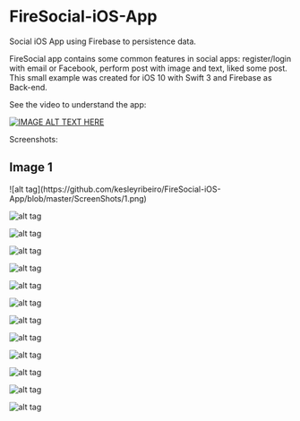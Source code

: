 # FireSocial-iOS-App
Social iOS App using Firebase to persistence data.

FireSocial app contains some common features in social apps: register/login with email or Facebook, perform post with image and text, liked some post.
This small example was created for iOS 10 with Swift 3 and Firebase as Back-end.

See the video to understand the app:

[![IMAGE ALT TEXT HERE](https://img.youtube.com/vi/sYIB9nGaqWs/0.jpg)](https://www.youtube.com/watch?v=sYIB9nGaqWs)


Screenshots:

<h2>Image 1</h2>
![alt tag](https://github.com/kesleyribeiro/FireSocial-iOS-App/blob/master/ScreenShots/1.png)

![alt tag](https://github.com/kesleyribeiro/FireSocial-iOS-App/blob/master/ScreenShots/2.png)

![alt tag](https://github.com/kesleyribeiro/FireSocial-iOS-App/blob/master/ScreenShots/3.png)

![alt tag](https://github.com/kesleyribeiro/FireSocial-iOS-App/blob/master/ScreenShots/4.png)

![alt tag](https://github.com/kesleyribeiro/FireSocial-iOS-App/blob/master/ScreenShots/5.png)

![alt tag](https://github.com/kesleyribeiro/FireSocial-iOS-App/blob/master/ScreenShots/6.png)

![alt tag](https://github.com/kesleyribeiro/FireSocial-iOS-App/blob/master/ScreenShots/7.png)

![alt tag](https://github.com/kesleyribeiro/FireSocial-iOS-App/blob/master/ScreenShots/8.png)

![alt tag](https://github.com/kesleyribeiro/FireSocial-iOS-App/blob/master/ScreenShots/9.png)

![alt tag](https://github.com/kesleyribeiro/FireSocial-iOS-App/blob/master/ScreenShots/10.png)

![alt tag](https://github.com/kesleyribeiro/FireSocial-iOS-App/blob/master/ScreenShots/11.png)

![alt tag](https://github.com/kesleyribeiro/FireSocial-iOS-App/blob/master/ScreenShots/12.png)

![alt tag](https://github.com/kesleyribeiro/FireSocial-iOS-App/blob/master/ScreenShots/13.png)

